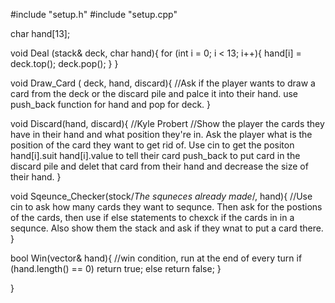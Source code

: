 #include "setup.h"
#include "setup.cpp"

char hand[13];

void Deal (stack<myvect>& deck, char hand){
  for (int i = 0; i < 13; i++){
    hand[i] = deck.top();
    deck.pop();
  }
}

void Draw_Card ( deck, hand, discard){
  //Ask if the player wants to draw a card from the deck or the discard pile and palce it into their hand. use push_back function for hand and pop for deck. 
}

void Discard(hand, discard){  //Kyle Probert
  //Show the player the cards they have in their hand and what position they're in. Ask the player what is the position of the card they want to get rid of. Use cin to get the positon hand[i].suit hand[i].value to tell their card push_back to put card in the discard pile and delet that card from their hand and decrease the size of their hand.
}

void Sqeunce_Checker(stock/*The squneces already made*/, hand){
  //Use cin to ask how many cards they want to sequnce. Then ask for the postions of the cards, then use if else statements to chexck if the cards in in a sequnce. Also show them the stack and ask if they wnat to put a card there.
}

bool Win(vector<setup>& hand){ //win condition, run at the end of every turn
  if (hand.length() == 0)
    return true;
  else
    return false;
}

}
